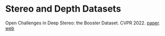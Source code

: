 # Stereo and Depth Datasets
Open Challenges in Deep Stereo: the Booster Dataset. CVPR 2022. [paper](https://openaccess.thecvf.com/content/CVPR2022/papers/Ramirez_Open_Challenges_in_Deep_Stereo_The_Booster_Dataset_CVPR_2022_paper.pdf). [web](https://cvlab-unibo.github.io/booster-web/)